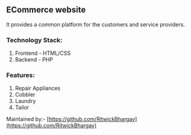 ## ECommerce website
It provides a common platform for the customers and service providers.

### Technology Stack:
  1. Frontend - HTML/CSS
  2. Backend - PHP
 
### Features:
  1. Repair Appliances
  2. Cobbler
  3. Laundry
  4. Tailor
  
 Maintained by:- [https://github.com/RitwickBhargav](https://github.com/RitwickBhargav)
